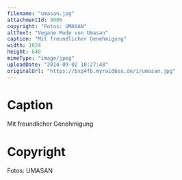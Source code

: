 ```yaml
---
filename: "umasan.jpg"
attachmentId: 9006
copyright: "Fotos: UMASAN"
altText: "Vegane Mode von Umasan"
caption: "Mit freundlicher Genehmigung"
width: 1024
height: 640
mimeType: "image/jpeg"
uploadDate: "2014-09-02 10:27:48"
originalUrl: "https://bxq4fb.myraidbox.de/i/umasan.jpg"
---
```


# Caption

Mit freundlicher Genehmigung

# Copyright

Fotos: UMASAN
